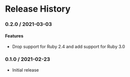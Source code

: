 # Release History

### 0.2.0 / 2021-03-03

#### Features

* Drop support for Ruby 2.4 and add support for Ruby 3.0

### 0.1.0 / 2021-02-23

* Initial release
